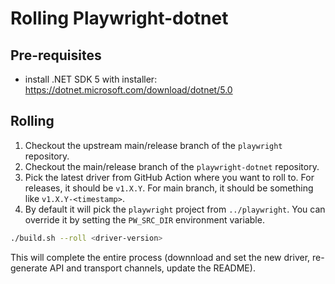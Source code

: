 # Rolling Playwright-dotnet

## Pre-requisites

* install .NET SDK 5 with installer: https://dotnet.microsoft.com/download/dotnet/5.0

## Rolling

1. Checkout the upstream main/release branch of the `playwright` repository.
1. Checkout the main/release branch of the `playwright-dotnet` repository.
1. Pick the latest driver from GitHub Action where you want to roll to. For releases, it should be `v1.X.Y`. For main branch, it should be something like `v1.X.Y-<timestamp>`.
1. By default it will pick the `playwright` project from `../playwright`. You can override it by setting the `PW_SRC_DIR` environment variable.

```bash
./build.sh --roll <driver-version>
```

This will complete the entire process (downnload and set the new driver, re-generate API and transport channels, update the README).
